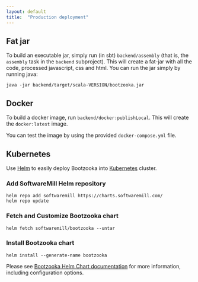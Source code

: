 ```yaml
---
layout: default
title:  "Production deployment"
---
```


## Fat jar

To build an executable jar, simply run (in sbt) `backend/assembly` (that is, the `assembly` task in the `backend` subproject). This will create a fat-jar with all the code, processed javascript, css and html. You can run the jar simply by running java:

```
java -jar backend/target/scala-VERSION/bootzooka.jar
```

## Docker

To build a docker image, run `backend/docker:publishLocal`. This will create the `docker:latest` image.

You can test the image by using the provided `docker-compose.yml` file.

## Kubernetes

Use [Helm](https://helm.sh/) to easily deploy Bootzooka into [Kubernetes](https://kubernetes.io/) cluster.

### Add SoftwareMill Helm repository

```
helm repo add softwaremill https://charts.softwaremill.com/
helm repo update
```

### Fetch and Customize Bootzooka chart

```
helm fetch softwaremill/bootzooka --untar
```

### Install Bootzooka chart

```
helm install --generate-name bootzooka
```

Please see [Bootzooka Helm Chart documentation](https://github.com/softwaremill/bootzooka/blob/master/helm/bootzooka/README.md) for more information, including configuration options.
